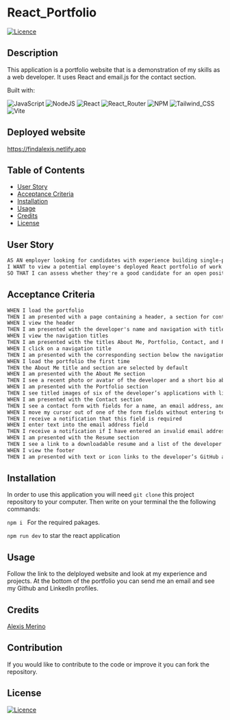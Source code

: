 # React_Portfolio
[![Licence](https://img.shields.io/github/license/Ileriayo/markdown-badges?style=for-the-badge)](./LICENSE)

  ## Description

  This application is a portfolio website that is a demonstration of my skills as a web developer. It uses React and email.js for the contact section.

  Built with:

 ![JavaScript](https://img.shields.io/badge/javascript-%23323330.svg?style=for-the-badge&logo=javascript&logoColor=%23F7DF1E)
 ![NodeJS](https://img.shields.io/badge/node.js-6DA55F?style=for-the-badge&logo=node.js&logoColor=white)
 ![React](https://img.shields.io/badge/react-%2320232a.svg?style=for-the-badge&logo=react&logoColor=%2361DAFB)
 ![React_Router](https://img.shields.io/badge/React%20Router-CA4245.svg?style=for-the-badge&logo=React-Router&logoColor=white)
 ![NPM](https://img.shields.io/badge/NPM-%23CB3837.svg?style=for-the-badge&logo=npm&logoColor=white)
 ![Tailwind_CSS](https://img.shields.io/badge/Tailwind%20CSS-06B6D4.svg?style=for-the-badge&logo=Tailwind-CSS&logoColor=white)
![Vite](https://img.shields.io/badge/Vite-646CFF.svg?style=for-the-badge&logo=Vite&logoColor=white)

  ## Deployed website
    
 https://findalexis.netlify.app
 
  ## Table of Contents
  - [User Story](#user-story)
  - [Acceptance Criteria](#acceptance-criteria)
  - [Installation](#installation)
  - [Usage](#usage)
  - [Credits](#credits)
  - [License](#license)

  ## User Story

```md
AS AN employer looking for candidates with experience building single-page applications
I WANT to view a potential employee's deployed React portfolio of work samples
SO THAT I can assess whether they're a good candidate for an open position
```

## Acceptance Criteria

```md
WHEN I load the portfolio
THEN I am presented with a page containing a header, a section for content, and a footer
WHEN I view the header
THEN I am presented with the developer's name and navigation with titles corresponding to different sections of the portfolio
WHEN I view the navigation titles
THEN I am presented with the titles About Me, Portfolio, Contact, and Resume, and the title corresponding to the current section is highlighted
WHEN I click on a navigation title
THEN I am presented with the corresponding section below the navigation without the page reloading and that title is highlighted
WHEN I load the portfolio the first time
THEN the About Me title and section are selected by default
WHEN I am presented with the About Me section
THEN I see a recent photo or avatar of the developer and a short bio about them
WHEN I am presented with the Portfolio section
THEN I see titled images of six of the developer’s applications with links to both the deployed applications and the corresponding GitHub repository
WHEN I am presented with the Contact section
THEN I see a contact form with fields for a name, an email address, and a message
WHEN I move my cursor out of one of the form fields without entering text
THEN I receive a notification that this field is required
WHEN I enter text into the email address field
THEN I receive a notification if I have entered an invalid email address
WHEN I am presented with the Resume section
THEN I see a link to a downloadable resume and a list of the developer’s proficiencies
WHEN I view the footer
THEN I am presented with text or icon links to the developer’s GitHub and LinkedIn profiles, and their profile on a third platform (Stack Overflow, Twitter) 
```

## Installation

In order to use this application you will need `git clone` this project repository to your computer. Then write on your terminal the the following commands:

`npm i ` For the required pakages.

`npm run dev` to star the react application
  
## Usage
  
Follow the link to the delployed website and look at my experience and projects. At the bottom of the portfolio you can send me an email and see my Github and LinkedIn profiles.
  
## Credits

[Alexis Merino](https://github.com/AlexM745) 
  

## Contribution
  
If you would like to contribute to the code or improve it you can fork the repository.
  
## License 
  
[![Licence](https://img.shields.io/github/license/Ileriayo/markdown-badges?style=for-the-badge)](./LICENSE)